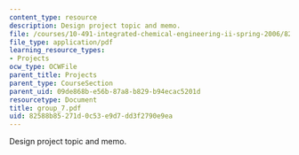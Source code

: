 ```yaml
---
content_type: resource
description: Design project topic and memo.
file: /courses/10-491-integrated-chemical-engineering-ii-spring-2006/82588b85271d0c53e9d7dd3f2790e9ea_group_7.pdf
file_type: application/pdf
learning_resource_types:
- Projects
ocw_type: OCWFile
parent_title: Projects
parent_type: CourseSection
parent_uid: 09de868b-e56b-87a8-b829-b94ecac5201d
resourcetype: Document
title: group_7.pdf
uid: 82588b85-271d-0c53-e9d7-dd3f2790e9ea
---
```

Design project topic and memo.

